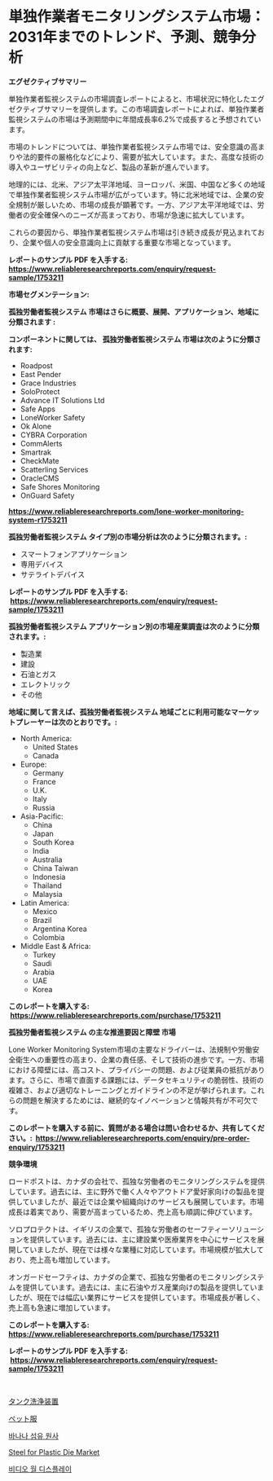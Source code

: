 <p><h1>単独作業者モニタリングシステム市場：2031年までのトレンド、予測、競争分析</h1></p><p><strong>エグゼクティブサマリー</strong></p>
<p><p>単独作業者監視システムの市場調査レポートによると、市場状況に特化したエグゼクティブサマリーを提供します。この市場調査レポートによれば、単独作業者監視システムの市場は予測期間中に年間成長率6.2%で成長すると予想されています。 </p><p>市場のトレンドについては、単独作業者監視システム市場では、安全意識の高まりや法的要件の厳格化などにより、需要が拡大しています。また、高度な技術の導入やユーザビリティの向上など、製品の革新が進んでいます。</p><p>地理的には、北米、アジア太平洋地域、ヨーロッパ、米国、中国など多くの地域で単独作業者監視システム市場が広がっています。特に北米地域では、企業の安全規制が厳しいため、市場の成長が顕著です。一方、アジア太平洋地域では、労働者の安全確保へのニーズが高まっており、市場が急速に拡大しています。</p><p>これらの要因から、単独作業者監視システム市場は引き続き成長が見込まれており、企業や個人の安全意識向上に貢献する重要な市場となっています。</p></p>
<p><strong>レポートのサンプル PDF を入手する: <a href="https://www.reliableresearchreports.com/enquiry/request-sample/1753211">https://www.reliableresearchreports.com/enquiry/request-sample/1753211</a></strong></p>
<p><strong>市場セグメンテーション:</strong></p>
<p><strong> 孤独労働者監視システム 市場はさらに概要、展開、アプリケーション、地域に分類されます :</strong></p>
<p><strong>コンポーネントに関しては、 孤独労働者監視システム 市場は次のように分類されます: &nbsp;</strong></p>
<p><ul><li>Roadpost</li><li>East Pender</li><li>Grace Industries</li><li>SoloProtect</li><li>Advance IT Solutions Ltd</li><li>Safe Apps</li><li>LoneWorker Safety</li><li>Ok Alone</li><li>CYBRA Corporation</li><li>CommAlerts</li><li>Smartrak</li><li>CheckMate</li><li>Scatterling Services</li><li>OracleCMS</li><li>Safe Shores Monitoring</li><li>OnGuard Safety</li></ul></p>
<p><strong><a href="https://www.reliableresearchreports.com/lone-worker-monitoring-system-r1753211">https://www.reliableresearchreports.com/lone-worker-monitoring-system-r1753211</a></strong></p>
<p><strong> 孤独労働者監視システム タイプ別の市場分析は次のように分類されます。:</strong></p>
<p><ul><li>スマートフォンアプリケーション</li><li>専用デバイス</li><li>サテライトデバイス</li></ul></p>
<p><strong>レポートのサンプル PDF を入手する: &nbsp;<a href="https://www.reliableresearchreports.com/enquiry/request-sample/1753211">https://www.reliableresearchreports.com/enquiry/request-sample/1753211</a></strong></p>
<p><strong> 孤独労働者監視システム アプリケーション別の市場産業調査は次のように分類されます。:</strong></p>
<p><ul><li>製造業</li><li>建設</li><li>石油とガス</li><li>エレクトリック</li><li>その他</li></ul></p>
<p><strong>地域に関して言えば、孤独労働者監視システム 地域ごとに利用可能なマーケットプレーヤーは次のとおりです。:</strong></p>
<p><ul>
    <li>
        North America:
        <ul>
            <li>United States</li>
            <li>Canada</li>
        </ul>
    </li>
    <li>
        Europe:
        <ul>
            <li>Germany</li>
            <li>France</li>
            <li>U.K.</li>
            <li>Italy</li>
            <li>Russia</li>
        </ul>
    </li>
    <li>
        Asia-Pacific:
        <ul>
            <li>China</li>
            <li>Japan</li>
            <li>South Korea</li>
            <li>India</li>
            <li>Australia</li>
            <li>China Taiwan</li>
            <li>Indonesia</li>
            <li>Thailand</li>
            <li>Malaysia</li>
        </ul>
    </li>
    <li>
        Latin America:
        <ul>
            <li>Mexico</li>
            <li>Brazil</li>
            <li>Argentina Korea</li>
            <li>Colombia</li>
        </ul>
    </li>
    <li>
        Middle East & Africa:
        <ul>
            <li>Turkey</li>
            <li>Saudi</li>
            <li>Arabia</li>
            <li>UAE</li>
            <li>Korea</li>
        </ul>
    </li>
    </ul></p>
<p><strong>このレポートを購入する: &nbsp;<a href="https://www.reliableresearchreports.com/purchase/1753211">https://www.reliableresearchreports.com/purchase/1753211</a></strong></p>
<p><strong>孤独労働者監視システム の主な推進要因と障壁 市場</strong></p>
<p><p>Lone Worker Monitoring System市場の主要なドライバーは、法規制や労働安全衛生への重要性の高まり、企業の責任感、そして技術の進歩です。一方、市場における障壁には、高コスト、プライバシーの問題、および従業員の抵抗があります。さらに、市場で直面する課題には、データセキュリティの脆弱性、技術の複雑さ、および適切なトレーニングとガイドラインの不足が挙げられます。これらの問題を解決するためには、継続的なイノベーションと情報共有が不可欠です。</p></p>
<p><strong>このレポートを購入する前に、質問がある場合は問い合わせるか、共有してください。:&nbsp; <a href="https://www.reliableresearchreports.com/enquiry/pre-order-enquiry/1753211">https://www.reliableresearchreports.com/enquiry/pre-order-enquiry/1753211</a></strong></p>
<p><strong>競争環境</strong></p>
<p><p>ロードポストは、カナダの会社で、孤独な労働者のモニタリングシステムを提供しています。過去には、主に野外で働く人々やアウトドア愛好家向けの製品を提供していましたが、最近では企業や組織向けのサービスも展開しています。市場成長は着実であり、需要が高まっているため、売上高も順調に伸びています。</p><p>ソロプロテクトは、イギリスの企業で、孤独な労働者のセーフティーソリューションを提供しています。過去には、主に建設業や医療業界を中心にサービスを展開していましたが、現在では様々な業種に対応しています。市場規模が拡大しており、売上高も増加しています。</p><p>オンガードセーフティは、カナダの企業で、孤独な労働者のモニタリングシステムを提供しています。過去には、主に石油やガス産業向けの製品を提供していましたが、現在では幅広い業界にサービスを提供しています。市場成長が著しく、売上高も急速に増加しています。</p></p>
<p><strong>このレポートを購入する: &nbsp; <a href="https://www.reliableresearchreports.com/purchase/1753211">https://www.reliableresearchreports.com/purchase/1753211</a></strong></p>
<p><strong>レポートのサンプル PDF を入手する: &nbsp;<a href="https://www.reliableresearchreports.com/enquiry/request-sample/1753211">https://www.reliableresearchreports.com/enquiry/request-sample/1753211</a></strong><strong></strong></p>
<p>&nbsp;</p>
<p><p><a href="https://medium.com/@attyourniture/%E3%82%BF%E3%83%B3%E3%82%AF%E6%B8%85%E6%8E%83%E6%A9%9F%E5%99%A8%E5%B8%82%E5%A0%B4%E3%81%AE%E3%83%A1%E3%83%88%E3%83%AA%E3%82%AF%E3%82%B9%E3%82%92%E8%A7%A3%E8%AA%AD%E3%81%99%E3%82%8B-%E5%B8%82%E5%A0%B4%E3%82%B7%E3%82%A7%E3%82%A2-%E3%83%88%E3%83%AC%E3%83%B3%E3%83%89-%E6%88%90%E9%95%B7%E3%83%91%E3%82%BF%E3%83%BC%E3%83%B3-932be84c1093">タンク洗浄装置</a></p><p><a href="https://medium.com/@a.d.michael1/%E3%83%9A%E3%83%83%E3%83%88%E6%9C%8D%E5%B8%82%E5%A0%B4%E3%81%AE%E3%82%B5%E3%82%A4%E3%82%BA-cagr-%E3%83%88%E3%83%AC%E3%83%B3%E3%83%892024-2030-101544419882">ペット服</a></p><p><a href="https://medium.com/@leonidasalazar756/%EB%B0%94%EB%82%98%EB%82%98-%EC%84%AC%EC%9C%A0-%EC%82%AC%EC%97%85%EB%B6%84%EC%84%9D-%EC%97%B0%ED%8F%89%EA%B7%A0-%EC%84%B1%EC%9E%A5%EB%A5%A0-%EC%8B%9C%EC%9E%A5-%EC%84%B8%EB%B6%84%ED%99%94-%EB%B0%8F-%EA%B8%80%EB%A1%9C%EB%B2%8C-%EC%82%B0%EC%97%85-%EA%B0%9C%EC%9A%94-38073f777054">바나나 섬유 원사</a></p><p><a href="https://www.linkedin.com/pulse/steel-plastic-die-market-size-share-global-analysis-report-2024-7hsie?trackingId=%2BjsWDAdsvegMg%2Fy3jq9wVA%3D%3D">Steel for Plastic Die Market</a></p><p><a href="https://medium.com/@jesseperry626/%EB%B9%84%EB%94%94%EC%98%A4-%EC%9B%94-%EB%94%94%EC%8A%A4%ED%94%8C%EB%A0%88%EC%9D%B4-%EC%8B%9C%EC%9E%A5-%EC%84%B1%EA%B3%B5%EC%A0%81%EC%9D%B8-%EB%B9%84%EC%A6%88%EB%8B%88%EC%8A%A4-%EC%A0%84%EB%9E%B5%EC%9D%98-%EC%97%B4%EC%87%A0-2031%EB%85%84%EA%B9%8C%EC%A7%80-%EC%98%88%EC%B8%A1-d7a247b022a0">비디오 월 디스플레이</a></p></p>